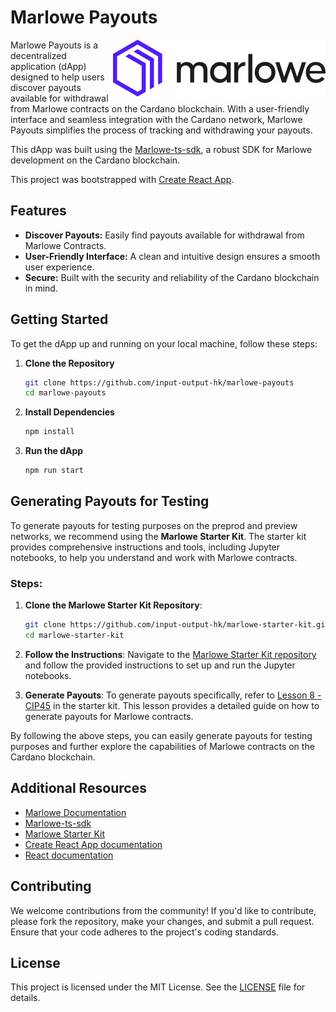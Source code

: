 # Marlowe Payouts

<img align="right" src="public/images/marlowe-logo-primary.svg" >

Marlowe Payouts is a decentralized application (dApp) designed to help users discover payouts available for withdrawal from Marlowe contracts on the Cardano blockchain. With a user-friendly interface and seamless integration with the Cardano network, Marlowe Payouts simplifies the process of tracking and withdrawing your payouts.

This dApp was built using the [Marlowe-ts-sdk](https://github.com/input-output-hk/marlowe-ts-sdk), a robust SDK for Marlowe development on the Cardano blockchain.

This project was bootstrapped with [Create React App](https://github.com/facebook/create-react-app).

## Features

- **Discover Payouts:** Easily find payouts available for withdrawal from Marlowe Contracts.
- **User-Friendly Interface:** A clean and intuitive design ensures a smooth user experience.
- **Secure:** Built with the security and reliability of the Cardano blockchain in mind.

## Getting Started

To get the dApp up and running on your local machine, follow these steps:

1. **Clone the Repository**
   ```bash
   git clone https://github.com/input-output-hk/marlowe-payouts
   cd marlowe-payouts

2. **Install Dependencies**
   ```bash
   npm install

3. **Run the dApp**
   ```bash
   npm run start

## Generating Payouts for Testing

To generate payouts for testing purposes on the preprod and preview networks, we recommend using the **Marlowe Starter Kit**. The starter kit provides comprehensive instructions and tools, including Jupyter notebooks, to help you understand and work with Marlowe contracts.

### Steps:

1. **Clone the Marlowe Starter Kit Repository**:
   ```bash
   git clone https://github.com/input-output-hk/marlowe-starter-kit.git
   cd marlowe-starter-kit

2. **Follow the Instructions**:
   Navigate to the [Marlowe Starter Kit repository](https://github.com/input-output-hk/marlowe-starter-kit) and follow the provided instructions to set up and run the Jupyter notebooks.

3. **Generate Payouts**:
   To generate payouts specifically, refer to [Lesson 8 - CIP45](https://github.com/input-output-hk/marlowe-starter-kit/tree/main/lessons/08-cip45) in the starter kit. This lesson provides a detailed guide on how to generate payouts for Marlowe contracts.

By following the above steps, you can easily generate payouts for testing purposes and further explore the capabilities of Marlowe contracts on the Cardano blockchain.

## Additional Resources

- [Marlowe Documentation](https://docs.marlowe.iohk.io/docs/introduction)
- [Marlowe-ts-sdk](https://github.com/input-output-hk/marlowe-ts-sdk)
- [Marlowe Starter Kit](https://github.com/input-output-hk/marlowe-starter-kit)
- [Create React App documentation](https://facebook.github.io/create-react-app/docs/getting-started)
- [React documentation](https://reactjs.org/)

## Contributing

We welcome contributions from the community! If you'd like to contribute, please fork the repository, make your changes, and submit a pull request. Ensure that your code adheres to the project's coding standards.

## License

This project is licensed under the MIT License. See the [LICENSE](LICENSE) file for details.

